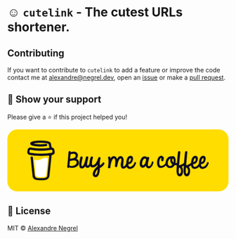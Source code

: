 # ☺️ `cutelink` - The cutest URLs shortener.

## Contributing

If you want to contribute to `cutelink` to add a feature or improve the code
contact me at [alexandre@negrel.dev](mailto:alexandre@negrel.dev), open an
[issue](https://github.com/negrel/cutelink/issues) or make a
[pull request](https://github.com/negrel/cutelink/pulls).

## :stars: Show your support

Please give a :star: if this project helped you!

[![buy me a coffee](https://github.com/negrel/.github/blob/master/.github/images/bmc-button.png?raw=true)](https://www.buymeacoffee.com/negrel)

## :scroll: License

MIT © [Alexandre Negrel](https://www.negrel.dev/)
